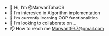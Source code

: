 - 👋 Hi, I’m @MarwanTahaCS
- 👀 I’m interested in Algorithm implementation
- 🌱 I’m currently learning OOP functionalities
- 💞️ I’m looking to collaborate on ...
- 📫 How to reach me Marwant99.7@gmail.com

<!---
MarwanTahaCS/MarwanTahaCS is a ✨ special ✨ repository because its `README.md` (this file) appears on your GitHub profile.
You can click the Preview link to take a look at your changes.
--->
